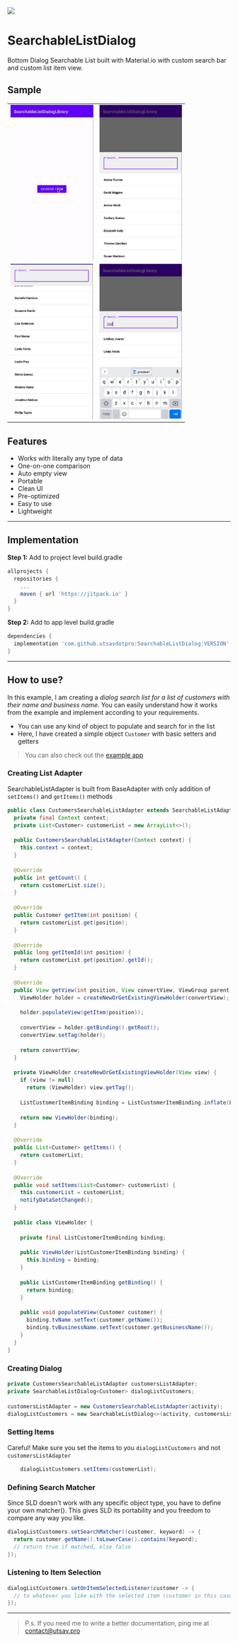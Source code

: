 [![](https://jitpack.io/v/utsavdotpro/SearchableListDialog.svg)](https://jitpack.io/#utsavdotpro/SearchableListDialog)
# SearchableListDialog
Bottom Dialog Searchable List built with Material.io with custom search bar and custom list item view.

## Sample
| | |
| - | - |
| <img src="./samples/demo.gif" height="350"> | <img src="./samples/preview1.png" height="350"> |
| <img src="./samples/preview2.png" height="350"> | <img src="./samples/preview3.png" height="350"> |

## Features

 - Works with literally any type of data
 - One-on-one comparison
 - Auto empty view
 - Portable
 - Clean UI
 - Pre-optimized
 - Easy to use
 - Lightweight

---

## Implementation
**Step 1:** Add to project level build.gradle

```gradle
allprojects {
  repositories {
    ...
    maven { url 'https://jitpack.io' }
  }
}
```

**Step 2:** Add to app level build.gradle

```gradle
dependencies {
  implementation 'com.github.utsavdotpro:SearchableListDialog:VERSION'
}
```

---

## How to use?
In this example, I am creating a <i>dialog search list for a list of customers with their name and business name</i>. You can easily understand how it works from the example and implement according to your requirements.    

- You can use any kind of object to populate and search for in the list
- Here, I have created a simple object `Customer` with basic setters and getters

> You can also check out the [example app](https://github.com/utsavdotpro/SearchableListDialog/tree/main/app/src/main/java/com/isolpro/searchablelistdialoglibrary)


### Creating List Adapter
SearchableListAdapter is built from BaseAdapter with only addition of `setItems()` and `getItems()` methods

```java
public class CustomersSearchableListAdapter extends SearchableListAdapter<Customer> {
  private final Context context;
  private List<Customer> customerList = new ArrayList<>();

  public CustomersSearchableListAdapter(Context context) {
    this.context = context;
  }

  @Override
  public int getCount() {
    return customerList.size();
  }

  @Override
  public Customer getItem(int position) {
    return customerList.get(position);
  }

  @Override
  public long getItemId(int position) {
    return customerList.get(position).getId();
  }

  @Override
  public View getView(int position, View convertView, ViewGroup parent) {
    ViewHolder holder = createNewOrGetExistingViewHolder(convertView);

    holder.populateView(getItem(position));

    convertView = holder.getBinding().getRoot();
    convertView.setTag(holder);

    return convertView;
  }

  private ViewHolder createNewOrGetExistingViewHolder(View view) {
    if (view != null)
      return (ViewHolder) view.getTag();

    ListCustomerItemBinding binding = ListCustomerItemBinding.inflate(LayoutInflater.from(context));

    return new ViewHolder(binding);
  }

  @Override
  public List<Customer> getItems() {
    return customerList;
  }

  @Override
  public void setItems(List<Customer> customerList) {
    this.customerList = customerList;
    notifyDataSetChanged();
  }

  public class ViewHolder {

    private final ListCustomerItemBinding binding;

    public ViewHolder(ListCustomerItemBinding binding) {
      this.binding = binding;
    }

    public ListCustomerItemBinding getBinding() {
      return binding;
    }

    public void populateView(Customer customer) {
      binding.tvName.setText(customer.getName());
      binding.tvBusinessName.setText(customer.getBusinessName());
    }
  }
}
```

### Creating Dialog

```java
private CustomersSearchableListAdapter customersListAdapter;
private SearchableListDialog<Customer> dialogListCustomers;

customersListAdapter = new CustomersSearchableListAdapter(activity);
dialogListCustomers = new SearchableListDialog<>(activity, customersListAdapter);
```

### Setting Items
Careful! Make sure you set the items to you `dialogListCustomers` and not `customersListAdapter`

```java
    dialogListCustomers.setItems(customerList);
```

### Defining Search Matcher
Since SLD doesn't work with any specific object type, you have to define your own matcher(). This gives SLD its portability and you freedom to compare any way you like.

```java
dialogListCustomers.setSearchMatcher((customer, keyword) -> {
  return customer.getName().toLowerCase().contains(keyword);
  // return true if matched, else false
});
```

### Listening to Item Selection

```java
dialogListCustomers.setOnItemSelectedListener(customer -> {
  // to whatever you like with the selected item (customer in this case)
});
```

---

> P.s. If you need me to write a better documentation, ping me at contact@utsav.pro

